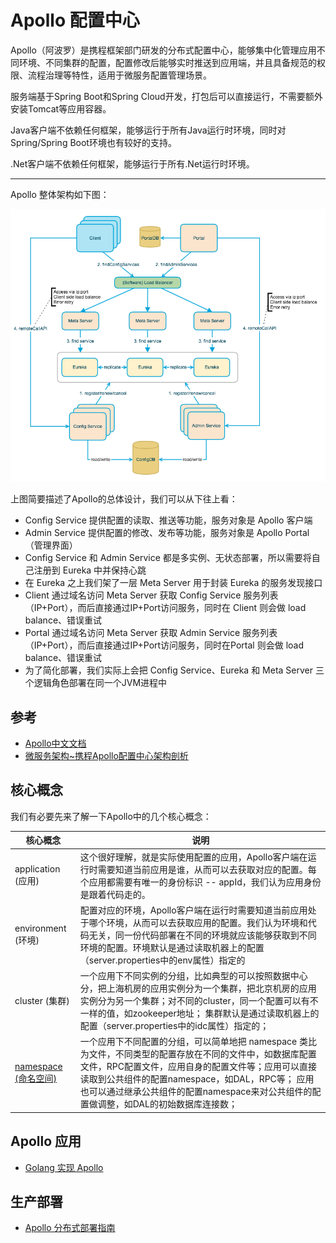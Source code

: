 # Apollo 配置中心

Apollo（阿波罗）是携程框架部门研发的分布式配置中心，能够集中化管理应用不同环境、不同集群的配置，配置修改后能够实时推送到应用端，并且具备规范的权限、流程治理等特性，适用于微服务配置管理场景。

服务端基于Spring Boot和Spring Cloud开发，打包后可以直接运行，不需要额外安装Tomcat等应用容器。

Java客户端不依赖任何框架，能够运行于所有Java运行时环境，同时对Spring/Spring Boot环境也有较好的支持。

.Net客户端不依赖任何框架，能够运行于所有.Net运行时环境。

---------------
Apollo 整体架构如下图：

![Apollo架构图](Apollo架构图.png)

上图简要描述了Apollo的总体设计，我们可以从下往上看：

- Config Service 提供配置的读取、推送等功能，服务对象是 Apollo 客户端
- Admin Service 提供配置的修改、发布等功能，服务对象是 Apollo Portal（管理界面）
- Config Service 和 Admin Service 都是多实例、无状态部署，所以需要将自己注册到 Eureka 中并保持心跳
- 在 Eureka 之上我们架了一层 Meta Server 用于封装 Eureka 的服务发现接口
- Client 通过域名访问 Meta Server 获取 Config Service 服务列表（IP+Port），而后直接通过IP+Port访问服务，同时在 Client 则会做 load balance、错误重试
- Portal 通过域名访问 Meta Server 获取 Admin Service 服务列表（IP+Port），而后直接通过IP+Port访问服务，同时在Portal 则会做 load balance、错误重试
- 为了简化部署，我们实际上会把 Config Service、Eureka 和 Meta Server 三个逻辑角色部署在同一个JVM进程中

## 参考

- [Apollo中文文档](https://www.apolloconfig.com/#/zh/README)
- [微服务架构~携程Apollo配置中心架构剖析](https://mp.weixin.qq.com/s/-hUaQPzfsl9Lm3IqQW3VDQ)

## 核心概念

我们有必要先来了解一下Apollo中的几个核心概念：

| 核心概念 | 说明 |
| --- | --- |
| application (应用) | 这个很好理解，就是实际使用配置的应用，Apollo客户端在运行时需要知道当前应用是谁，从而可以去获取对应的配置。每个应用都需要有唯一的身份标识 -- appId，我们认为应用身份是跟着代码走的。|
| environment (环境) | 配置对应的环境，Apollo客户端在运行时需要知道当前应用处于哪个环境，从而可以去获取应用的配置。我们认为环境和代码无关，同一份代码部署在不同的环境就应该能够获取到不同环境的配置。环境默认是通过读取机器上的配置（server.properties中的env属性）指定的 |
| cluster (集群) | 一个应用下不同实例的分组，比如典型的可以按照数据中心分，把上海机房的应用实例分为一个集群，把北京机房的应用实例分为另一个集群；对不同的cluster，同一个配置可以有不一样的值，如zookeeper地址； 集群默认是通过读取机器上的配置（server.properties中的idc属性）指定的； |
| [namespace (命名空间)](https://github.com/ctripcorp/apollo/wiki/Apollo%E6%A0%B8%E5%BF%83%E6%A6%82%E5%BF%B5%E4%B9%8B%E2%80%9CNamespace%E2%80%9D) | 一个应用下不同配置的分组，可以简单地把 namespace 类比为文件，不同类型的配置存放在不同的文件中，如数据库配置文件，RPC配置文件，应用自身的配置文件等；应用可以直接读取到公共组件的配置namespace，如DAL，RPC等； 应用也可以通过继承公共组件的配置namespace来对公共组件的配置做调整，如DAL的初始数据库连接数； |

## Apollo 应用

- [Golang 实现 Apollo](Golang实现与应用.md)

## 生产部署

- [Apollo 分布式部署指南](https://ctripcorp.github.io/apollo/#/zh/deployment/distributed-deployment-guide)